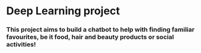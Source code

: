 # Deep Learning project
### This project aims to build a chatbot to help with finding familiar favourites, be it food, hair and beauty products or social activities!
